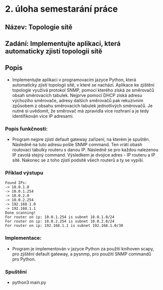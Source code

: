 # 2. úloha semestarání práce

## Název: Topologie sítě

## Zadání: Implementujte aplikaci, která automaticky zjistí topologii sítě

## Popis
- Implementujte aplikaci v programovacím jazyce Python, která automaticky zjistí
topologii sítě, v které se nachází. Aplikace ke zjištění topologie využívá protokol
SNMP, pomocí kterého získá ze směrovačů obsah směrovacích tabulek.
Nejprve pomocí DHCP získá adresu výchozího směrovače, adresy dalších směrovačů
pak rekuzivním způsobem z obsahu směrovacích tabulek jednotlivých směrovačů. Je
nutné si uvědomit, že směrovač má zpravidla více rozhraní a je tedy identifikován
více IP adresami.

### Popis funkčnosti:

- Program nejpre zjístí default gateway zařízení, na kterém je spuštěn. Následně na tuto adresu pošle SNMP command.
Ten vrátí obash routovací tabulky routeru s danou IP. Následně se pro každou nalezenou IP zavolá stejný command.
Výsledkem je dvojice adres - IP routeru a IP sítě. Nakonec se z toho zjistí podsítě všech routerů a ty se vypíší.

### Příklad výstupu

    Found IPs: 
    -> 10.0.1.0
    -> 10.0.1.254
    -> 10.0.2.0
    -> 10.0.2.254
    -> 192.168.1.0
    -> 192.168.1.1
    Done scanning!
    For router on ip: 10.0.1.254 is subnet 10.0.1.0/24
    For router on ip: 10.0.2.254 is subnet 10.0.2.0/24
    For router on ip: 192.168.1.1 is subnet 192.168.1.0/30


### Implementace:

- Program je implementován v jazyce Python za použití knihoven scapy, pro zjištění default gateway, a pysnmp, pro
použití SNMP commandů pro Python.

### Spuštění

- python3 main.py